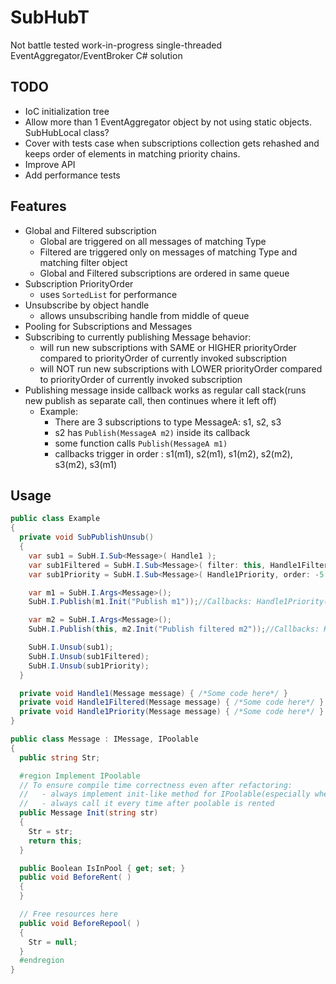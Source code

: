 # SubHubT
Not battle tested work-in-progress single-threaded EventAggregator/EventBroker C# solution

## TODO
  - IoC initialization tree
  - Allow more than 1 EventAggregator object by not using static objects. SubHubLocal class?
  - Cover with tests case when subscriptions collection gets rehashed and keeps order of elements in matching priority chains.
  - Improve API
  - Add performance tests

## Features
  - Global and Filtered subscription
    - Global are triggered on all messages of matching Type
    - Filtered are triggered only on messages of matching Type and matching filter object
    - Global and Filtered subscriptions are ordered in same queue
  - Subscription PriorityOrder
    - uses `SortedList` for performance
  - Unsubscribe by object handle
    - allows unsubscribing handle from middle of queue
  - Pooling for Subscriptions and Messages
  - Subscribing to currently publishing Message behavior:
    - will run new subscriptions with SAME or HIGHER priorityOrder compared to priorityOrder of currently invoked subscription
    - will NOT run new subscriptions with LOWER priorityOrder compared to priorityOrder of currently invoked subscription
  - Publishing message inside callback works as regular call stack(runs new publish as separate call, then continues where it left off)
    - Example:
        - There are 3 subscriptions to type MessageA: s1, s2, s3
        - s2 has `Publish(MessageA m2)` inside its callback
        - some function calls `Publish(MessageA m1)` 
        - callbacks trigger in order : s1(m1), s2(m1), s1(m2), s2(m2), s3(m2), s3(m1)

## Usage
```csharp
public class Example
{
  private void SubPublishUnsub()
  {
    var sub1 = SubH.I.Sub<Message>( Handle1 );
    var sub1Filtered = SubH.I.Sub<Message>( filter: this, Handle1Filtered );
    var sub1Priority = SubH.I.Sub<Message>( Handle1Priority, order: -5 );

	var m1 = SubH.I.Args<Message>();
    SubH.I.Publish(m1.Init("Publish m1"));//Callbacks: Handle1Priority(), Handle1()

	var m2 = SubH.I.Args<Message>();
    SubH.I.Publish(this, m2.Init("Publish filtered m2"));//Callbacks: Handle1Priority(), Handle1(), Handle1Filtered()

    SubH.I.Unsub(sub1);
    SubH.I.Unsub(sub1Filtered);
    SubH.I.Unsub(sub1Priority);
  }

  private void Handle1(Message message) { /*Some code here*/ }
  private void Handle1Filtered(Message message) { /*Some code here*/ }
  private void Handle1Priority(Message message) { /*Some code here*/ }
}

public class Message : IMessage, IPoolable
{
  public string Str;

  #region Implement IPoolable
  // To ensure compile time correctness even after refactoring:
  //   - always implement init-like method for IPoolable(especially when no arguments)
  //   - always call it every time after poolable is rented
  public Message Init(string str)
  {
    Str = str;
    return this;
  }

  public Boolean IsInPool { get; set; }
  public void BeforeRent( )
  {
  }

  // Free resources here
  public void BeforeRepool( )
  {
    Str = null;
  }
  #endregion
}
```
